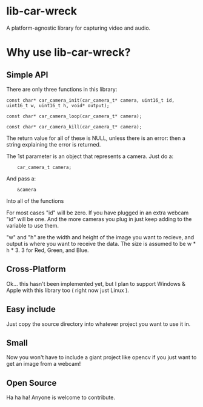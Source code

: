 # lib-car-wreck
A platform-agnostic library for capturing video and audio.

# Why use lib-car-wreck?

## Simple API

There are only three functions in this library:

```
const char* car_camera_init(car_camera_t* camera, uint16_t id, uint16_t w, uint16_t h, void* output);
```

```
const char* car_camera_loop(car_camera_t* camera);
```

```
const char* car_camera_kill(car_camera_t* camera);
```

The return value for all of these is NULL, unless there is an error: then a
string explaining the error is returned.

The 1st parameter is an object that represents a camera.  Just do a:
```
	car_camera_t camera;
```

And pass a:
```
	&camera
```
Into all of the functions

For most cases "id" will be zero.  If you have plugged in an extra webcam "id"
will be one.  And the more cameras you plug in just keep adding to the variable
to use them.

"w" and "h" are the width and height of the image you want to recieve, and
output is where you want to receive the data.  The size is assumed to be w * h * 3.
3 for Red, Green, and Blue.

## Cross-Platform

Ok... this hasn't been implemented yet, but I plan to support Windows & Apple
with this library too ( right now just Linux ).

## Easy include

Just copy the source directory into whatever project you want to use it in.

## Small

Now you won't have to include a giant project like opencv if you just want to
get an image from a webcam!

## Open Source

Ha ha ha!  Anyone is welcome to contribute.

